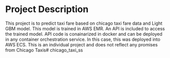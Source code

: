 # Project Description

This project is to predict taxi fare based on chicago taxi fare data and Light GBM model.  This model is trained in AWS EMR.  An API is included to access the trained model.  API code is conainarized in docker and can be deployed in any container orchestration service.  In this case, this was deployed into AWS ECS. This is an individual project and does not reflect any promises from Chicago Taxis# chicago_taxi_ss
